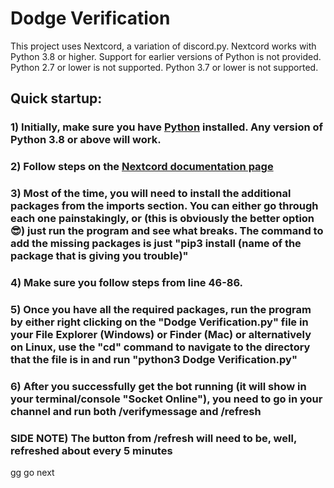 # Dodge Verification





This project uses Nextcord, a variation of discord.py. Nextcord works with Python 3.8 or higher. Support for earlier versions of Python is not provided. Python 2.7 or lower is not supported. Python 3.7 or lower is not supported.

## Quick startup:
### 1) Initially, make sure you have [Python](https://www.python.org/downloads/) installed. Any version of Python 3.8 or above will work.
### 2) Follow steps on the [Nextcord documentation page](https://docs.nextcord.dev/en/stable/intro.html)
### 3) Most of the time, you will need to install the additional packages from the imports section. You can either go through each one painstakingly, or (this is obviously the better option 😎) just run the program and see what breaks. The command to add the missing packages is just "pip3 install (name of the package that is giving you trouble)"
### 4) Make sure you follow steps from line 46-86.
### 5) Once you have all the required packages, run the program by either right clicking on the "Dodge Verification.py" file in your File Explorer (Windows) or Finder (Mac) or alternatively on Linux, use the "cd" command to navigate to the directory that the file is in and run "python3 Dodge Verification.py"
### 6) After you successfully get the bot running (it will show in your terminal/console "Socket Online"), you need to go in your channel and run both /verifymessage and /refresh
### SIDE NOTE) The button from /refresh will need to be, well, refreshed about every 5 minutes

gg go next
